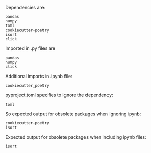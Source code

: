 Dependencies are:

```
pandas
numpy
toml
cookiecutter-poetry
isort
click
```

Imported in .py files are

```
pandas
numpy
click
```

Additional imports in .ipynb file:

```
cookiecutter_poetry
```

pyproject.toml specifies to ignore the dependency:

```
toml
```

So expected output for obsolete packages when ignoring ipynb: 

```
cookiecutter-poetry
isort
```
Expected output for obsolete packages when including ipynb files: 

```
isort
```
